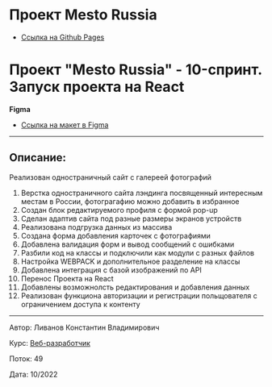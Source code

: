 # Проект Mesto Russia

- [Ссылка на Github Pages](https://livanovkv.github.io/mesto-react/)

# Проект "Mesto Russia" - 10-спринт. Запуск проекта на React

**Figma**

- [Ссылка на макет в Figma](https://www.figma.com/file/kRVLKwYG3d1HGLvh7JFWRT/JavaScript.-Sprint-6?node-id=0%3A1)

---

## Описание:

Реализован одностраничный сайт c галереей фотографий

1. Верстка одностраничного сайта лэндинга посвященный интересным местам в России, фотограгафию можно добавить в избранное
2. Создан блок редактируемого профиля с формой pop-up
3. Сделан адаптив сайта под разные размеры экранов устройств
4. Реализована подгрузка данных из массива
5. Создана форма добавления карточек с фотографиями
6. Добавлена валидация форм и вывод сообщений с ошибками
7. Разбили код на классы и подключили как модули с разных файлов
8. Настройка WEBPACK и дополнительное разделение на классы
9. Добавлена интеграция с базой изображений по API
10. Перенос Проекта на React
11. Добавлены возможнолсть редактирования и добавления данных
12. Реализован функциона авторизации и регистрации польщователя с ограничением доступа к контенту

---

Автор: Ливанов Константин Владимирович

Курс: [Веб-разработчик](https://practicum.yandex.ru/)

Поток: 49

Дата: 10/2022
